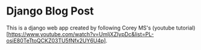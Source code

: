 # Django Blog Post
This is a django web app created by following Corey MS's (youtube tutorial)[https://www.youtube.com/watch?v=UmljXZIypDc&list=PL-osiE80TeTtoQCKZ03TU5fNfx2UY6U4p]. 
